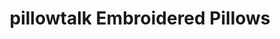 ---
title: "pillowtalk Embroidered Pillows"
url: /lexington/pillowtalk-embroidered-pillows/
shop: houseware
---